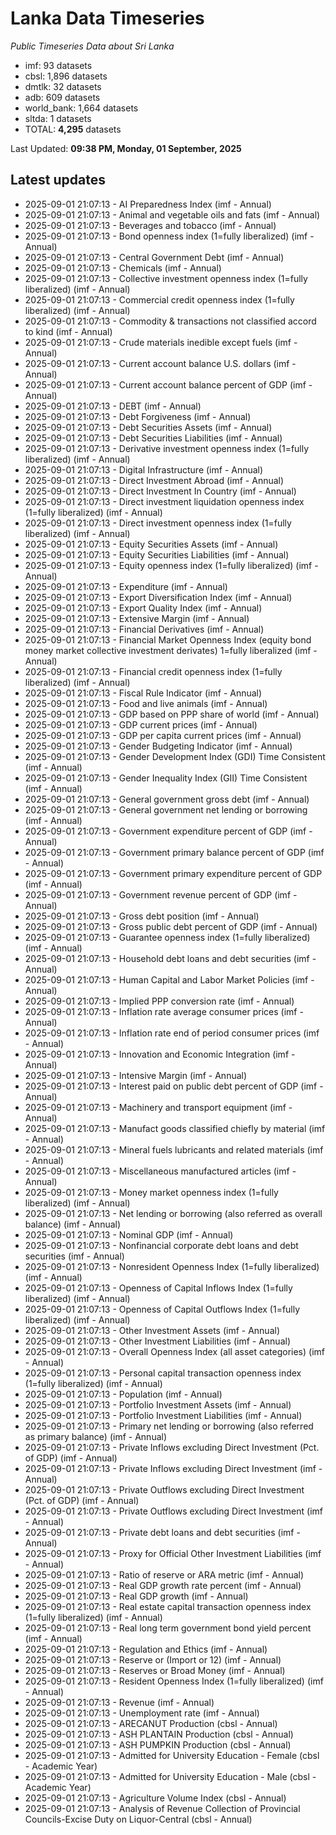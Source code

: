 # Lanka Data Timeseries
*Public Timeseries Data about Sri Lanka*

* imf: 93 datasets
* cbsl: 1,896 datasets
* dmtlk: 32 datasets
* adb: 609 datasets
* world_bank: 1,664 datasets
* sltda: 1 datasets
* TOTAL: **4,295** datasets

Last Updated: **09:38 PM, Monday, 01 September, 2025**

## Latest updates

* 2025-09-01 21:07:13 - AI Preparedness Index (imf - Annual)
* 2025-09-01 21:07:13 - Animal and vegetable oils and fats (imf - Annual)
* 2025-09-01 21:07:13 - Beverages and tobacco (imf - Annual)
* 2025-09-01 21:07:13 - Bond openness index (1=fully liberalized) (imf - Annual)
* 2025-09-01 21:07:13 - Central Government Debt (imf - Annual)
* 2025-09-01 21:07:13 - Chemicals (imf - Annual)
* 2025-09-01 21:07:13 - Collective investment openness index (1=fully liberalized) (imf - Annual)
* 2025-09-01 21:07:13 - Commercial credit openness index (1=fully liberalized) (imf - Annual)
* 2025-09-01 21:07:13 - Commodity & transactions not classified accord to kind (imf - Annual)
* 2025-09-01 21:07:13 - Crude materials inedible except fuels (imf - Annual)
* 2025-09-01 21:07:13 - Current account balance U.S. dollars (imf - Annual)
* 2025-09-01 21:07:13 - Current account balance percent of GDP (imf - Annual)
* 2025-09-01 21:07:13 - DEBT (imf - Annual)
* 2025-09-01 21:07:13 - Debt Forgiveness (imf - Annual)
* 2025-09-01 21:07:13 - Debt Securities Assets (imf - Annual)
* 2025-09-01 21:07:13 - Debt Securities Liabilities (imf - Annual)
* 2025-09-01 21:07:13 - Derivative investment openness index (1=fully liberalized) (imf - Annual)
* 2025-09-01 21:07:13 - Digital Infrastructure (imf - Annual)
* 2025-09-01 21:07:13 - Direct Investment Abroad (imf - Annual)
* 2025-09-01 21:07:13 - Direct Investment In Country (imf - Annual)
* 2025-09-01 21:07:13 - Direct investment liquidation openness index (1=fully liberalized) (imf - Annual)
* 2025-09-01 21:07:13 - Direct investment openness index (1=fully liberalized) (imf - Annual)
* 2025-09-01 21:07:13 - Equity Securities Assets (imf - Annual)
* 2025-09-01 21:07:13 - Equity Securities Liabilities (imf - Annual)
* 2025-09-01 21:07:13 - Equity openness index (1=fully liberalized) (imf - Annual)
* 2025-09-01 21:07:13 - Expenditure (imf - Annual)
* 2025-09-01 21:07:13 - Export Diversification Index (imf - Annual)
* 2025-09-01 21:07:13 - Export Quality Index (imf - Annual)
* 2025-09-01 21:07:13 - Extensive Margin (imf - Annual)
* 2025-09-01 21:07:13 - Financial Derivatives (imf - Annual)
* 2025-09-01 21:07:13 - Financial Market Openness Index (equity bond money market collective investment derivates) 1=fully liberalized (imf - Annual)
* 2025-09-01 21:07:13 - Financial credit openness index (1=fully liberalized) (imf - Annual)
* 2025-09-01 21:07:13 - Fiscal Rule Indicator (imf - Annual)
* 2025-09-01 21:07:13 - Food and live animals (imf - Annual)
* 2025-09-01 21:07:13 - GDP based on PPP share of world (imf - Annual)
* 2025-09-01 21:07:13 - GDP current prices (imf - Annual)
* 2025-09-01 21:07:13 - GDP per capita current prices (imf - Annual)
* 2025-09-01 21:07:13 - Gender Budgeting Indicator (imf - Annual)
* 2025-09-01 21:07:13 - Gender Development Index (GDI) Time Consistent (imf - Annual)
* 2025-09-01 21:07:13 - Gender Inequality Index (GII) Time Consistent (imf - Annual)
* 2025-09-01 21:07:13 - General government gross debt (imf - Annual)
* 2025-09-01 21:07:13 - General government net lending or borrowing (imf - Annual)
* 2025-09-01 21:07:13 - Government expenditure percent of GDP (imf - Annual)
* 2025-09-01 21:07:13 - Government primary balance percent of GDP (imf - Annual)
* 2025-09-01 21:07:13 - Government primary expenditure percent of GDP (imf - Annual)
* 2025-09-01 21:07:13 - Government revenue percent of GDP (imf - Annual)
* 2025-09-01 21:07:13 - Gross debt position (imf - Annual)
* 2025-09-01 21:07:13 - Gross public debt percent of GDP (imf - Annual)
* 2025-09-01 21:07:13 - Guarantee openness index (1=fully liberalized) (imf - Annual)
* 2025-09-01 21:07:13 - Household debt loans and debt securities (imf - Annual)
* 2025-09-01 21:07:13 - Human Capital and Labor Market Policies (imf - Annual)
* 2025-09-01 21:07:13 - Implied PPP conversion rate (imf - Annual)
* 2025-09-01 21:07:13 - Inflation rate average consumer prices (imf - Annual)
* 2025-09-01 21:07:13 - Inflation rate end of period consumer prices (imf - Annual)
* 2025-09-01 21:07:13 - Innovation and Economic Integration (imf - Annual)
* 2025-09-01 21:07:13 - Intensive Margin (imf - Annual)
* 2025-09-01 21:07:13 - Interest paid on public debt percent of GDP (imf - Annual)
* 2025-09-01 21:07:13 - Machinery and transport equipment (imf - Annual)
* 2025-09-01 21:07:13 - Manufact goods classified chiefly by material (imf - Annual)
* 2025-09-01 21:07:13 - Mineral fuels lubricants and related materials (imf - Annual)
* 2025-09-01 21:07:13 - Miscellaneous manufactured articles (imf - Annual)
* 2025-09-01 21:07:13 - Money market openness index (1=fully liberalized) (imf - Annual)
* 2025-09-01 21:07:13 - Net lending or borrowing (also referred as overall balance) (imf - Annual)
* 2025-09-01 21:07:13 - Nominal GDP (imf - Annual)
* 2025-09-01 21:07:13 - Nonfinancial corporate debt loans and debt securities (imf - Annual)
* 2025-09-01 21:07:13 - Nonresident Openness Index (1=fully liberalized) (imf - Annual)
* 2025-09-01 21:07:13 - Openness of Capital Inflows Index (1=fully liberalized) (imf - Annual)
* 2025-09-01 21:07:13 - Openness of Capital Outflows Index (1=fully liberalized) (imf - Annual)
* 2025-09-01 21:07:13 - Other Investment Assets (imf - Annual)
* 2025-09-01 21:07:13 - Other Investment Liabilities (imf - Annual)
* 2025-09-01 21:07:13 - Overall Openness Index (all asset categories) (imf - Annual)
* 2025-09-01 21:07:13 - Personal capital transaction openness index (1=fully liberalized) (imf - Annual)
* 2025-09-01 21:07:13 - Population (imf - Annual)
* 2025-09-01 21:07:13 - Portfolio Investment Assets (imf - Annual)
* 2025-09-01 21:07:13 - Portfolio Investment Liabilities (imf - Annual)
* 2025-09-01 21:07:13 - Primary net lending or borrowing (also referred as primary balance) (imf - Annual)
* 2025-09-01 21:07:13 - Private Inflows excluding Direct Investment (Pct. of GDP) (imf - Annual)
* 2025-09-01 21:07:13 - Private Inflows excluding Direct Investment (imf - Annual)
* 2025-09-01 21:07:13 - Private Outflows excluding Direct Investment (Pct. of GDP) (imf - Annual)
* 2025-09-01 21:07:13 - Private Outflows excluding Direct Investment (imf - Annual)
* 2025-09-01 21:07:13 - Private debt loans and debt securities (imf - Annual)
* 2025-09-01 21:07:13 - Proxy for Official Other Investment Liabilities (imf - Annual)
* 2025-09-01 21:07:13 - Ratio of reserve or ARA metric (imf - Annual)
* 2025-09-01 21:07:13 - Real GDP growth rate percent (imf - Annual)
* 2025-09-01 21:07:13 - Real GDP growth (imf - Annual)
* 2025-09-01 21:07:13 - Real estate capital transaction openness index (1=fully liberalized) (imf - Annual)
* 2025-09-01 21:07:13 - Real long term government bond yield percent (imf - Annual)
* 2025-09-01 21:07:13 - Regulation and Ethics (imf - Annual)
* 2025-09-01 21:07:13 - Reserve or (Import or 12) (imf - Annual)
* 2025-09-01 21:07:13 - Reserves or Broad Money (imf - Annual)
* 2025-09-01 21:07:13 - Resident Openness Index (1=fully liberalized) (imf - Annual)
* 2025-09-01 21:07:13 - Revenue (imf - Annual)
* 2025-09-01 21:07:13 - Unemployment rate (imf - Annual)
* 2025-09-01 21:07:13 - ARECANUT Production (cbsl - Annual)
* 2025-09-01 21:07:13 - ASH PLANTAIN Production (cbsl - Annual)
* 2025-09-01 21:07:13 - ASH PUMPKIN Production (cbsl - Annual)
* 2025-09-01 21:07:13 - Admitted for University Education - Female (cbsl - Academic Year)
* 2025-09-01 21:07:13 - Admitted for University Education - Male (cbsl - Academic Year)
* 2025-09-01 21:07:13 - Agriculture Volume Index (cbsl - Annual)
* 2025-09-01 21:07:13 - Analysis of Revenue Collection of Provincial Councils-Excise Duty on Liquor-Central (cbsl - Annual)